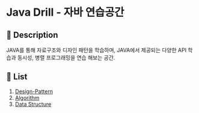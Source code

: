# Java Drill - 자바 연습공간

## :book: Description

JAVA를 통해 자료구조와 디자인 패턴을 학습하며, JAVA에서 제공되는 다양한 API 학습과 동시성, 병렬 프로그래밍을 연습 해보는 공간.

## :pencil: List
1. [Design-Pattern](src/main/java/io/drill/java/designpattern)
2. [Algorithm](src/main/java/io/drill/java/algorithm)
3. [Data Structure](src/main/java/io/drill/java/datastructure)